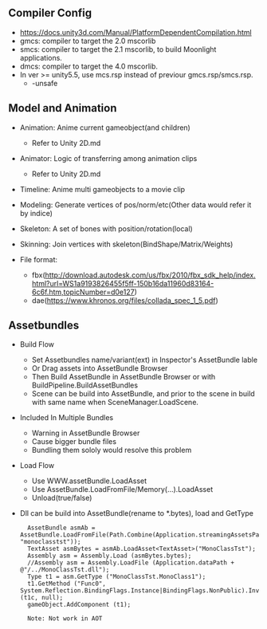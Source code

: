 ## Compiler Config
- https://docs.unity3d.com/Manual/PlatformDependentCompilation.html
- gmcs: compiler to target the 2.0 mscorlib
- smcs: compiler to target the 2.1 mscorlib, to build Moonlight applications.
- dmcs: compiler to target the 4.0 mscorlib.
- In ver >= unity5.5, use mcs.rsp instead of previour gmcs.rsp/smcs.rsp.
    - -unsafe
## Model and Animation
- Animation: Anime current gameobject(and children)
    - Refer to Unity 2D.md
- Animator: Logic of transferring among animation clips
    - Refer to Unity 2D.md
- Timeline: Anime multi gameobjects to a movie clip

- Modeling: Generate vertices of pos/norm/etc(Other data would refer it by indice)
- Skeleton: A set of bones with position/rotation(local)
- Skinning: Join vertices with skeleton(BindShape/Matrix/Weights)
- File format:
    - fbx(http://download.autodesk.com/us/fbx/2010/fbx_sdk_help/index.html?url=WS1a9193826455f5ff-150b16da11960d83164-6c6f.htm,topicNumber=d0e127)
    - dae(https://www.khronos.org/files/collada_spec_1_5.pdf)
## Assetbundles
- Build Flow
    - Set Assetbundles name/variant(ext) in Inspector's AssetBundle lable
    - Or Drag assets into AssetBundle Browser
    - Then Build AssetBundle in AssetBundle Browser or with BuildPipeline.BuildAssetBundles
    - Scene can be build into AssetBundle, and prior to the scene in build with same name when SceneManager.LoadScene.
- Included In Multiple Bundles
    - Warning in AssetBundle Browser
    - Cause bigger bundle files
    - Bundling them sololy would resolve this problem
- Load Flow
    - Use WWW.assetBundle.LoadAsset
    - Use AssetBundle.LoadFromFile/Memory(...).LoadAsset
    - Unload(true/false)
- Dll can be build into AssetBundle(rename to *.bytes), load and GetType

        AssetBundle asmAb = AssetBundle.LoadFromFile(Path.Combine(Application.streamingAssetsPath, "monoclasstst"));
        TextAsset asmBytes = asmAb.LoadAsset<TextAsset>("MonoClassTst");
        Assembly asm = Assembly.Load (asmBytes.bytes);
        //Assembly asm = Assembly.LoadFile (Application.dataPath + @"/../MonoClassTst.dll");
		Type t1 = asm.GetType ("MonoClassTst.MonoClass1");
        t1.GetMethod ("Func0", System.Reflection.BindingFlags.Instance|BindingFlags.NonPublic).Invoke (t1c, null);
        gameObject.AddComponent (t1);

        Note: Not work in AOT